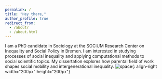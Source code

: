 ```yaml
---
permalink: /
title: "Hey there,"
author_profile: true
redirect_from: 
  - /about/
  - /about.html
---
```


I am a PhD candidate in Sociology at the SOCIUM Research Center on Inequality and Social Policy in Bremen. I am interested in studying processes of social inequality and applying computational methods to social scientific topics. My dissertation explores how parental field of work shapes social mobility and intergenerational inequality.
![space](/diegostrassmann.github.io/images/soc_space.png){: align-right width="200px" height="200px"}
